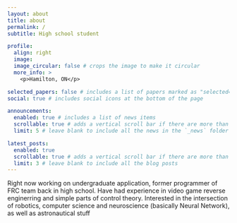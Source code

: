 ```yaml
---
layout: about
title: about
permalink: /
subtitle: High school student

profile:
  align: right
  image:
  image_circular: false # crops the image to make it circular
  more_info: >
    <p>Hamilton, ON</p>

selected_papers: false # includes a list of papers marked as "selected={true}"
social: true # includes social icons at the bottom of the page

announcements:
  enabled: true # includes a list of news items
  scrollable: true # adds a vertical scroll bar if there are more than 3 news items
  limit: 5 # leave blank to include all the news in the `_news` folder

latest_posts:
  enabled: true
  scrollable: true # adds a vertical scroll bar if there are more than 3 new posts items
  limit: 3 # leave blank to include all the blog posts
---
```


Right now working on undergraduate application, former programmer of FRC team back in high school.
Have had experience in video game reverse enginerring and simple parts of control theory.
Interested in the intersection of robotics, computer science and neuroscience (basically Neural Network), as well as astronautical stuff

